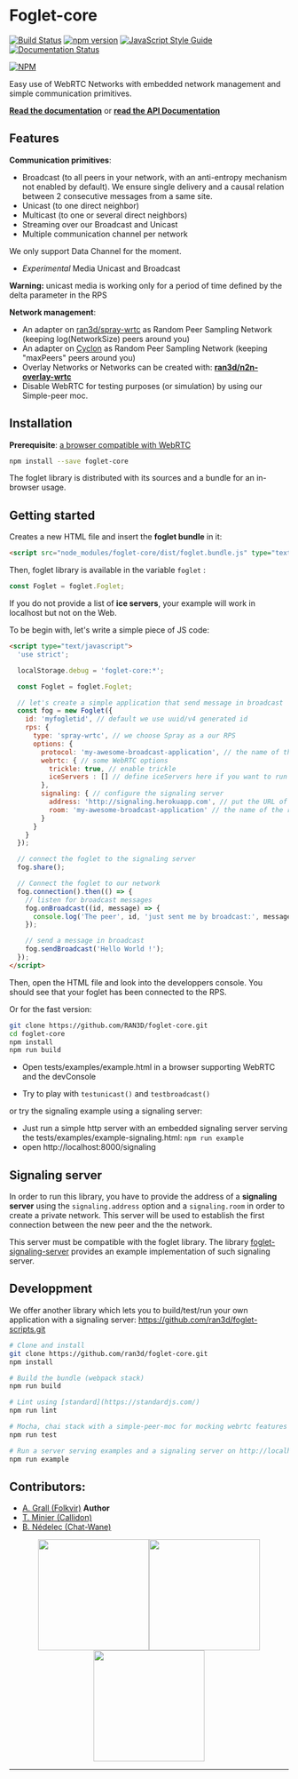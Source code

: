 Foglet-core
===========

[![Build Status](https://travis-ci.org/RAN3D/foglet-core.svg?branch=master)](https://travis-ci.org/RAN3D/foglet-core) [![npm version](https://badge.fury.io/js/foglet-core.svg)](https://badge.fury.io/js/foglet-core) [![JavaScript Style Guide](https://img.shields.io/badge/code_style-standard-brightgreen.svg)](https://standardjs.com) [![Documentation Status](https://readthedocs.org/projects/foglet/badge/?version=latest)](https://foglet.readthedocs.io/en/latest/?badge=latest)

[![NPM](https://nodei.co/npm/foglet-core.png)](https://npmjs.org/package/foglet-core)

Easy use of WebRTC Networks with embedded network management and simple communication primitives.

[**Read the documentation**](https://foglet.readthedocs.io/en/latest/) or [**read the API Documentation**](https://ran3d.github.io/foglet-core/)

## Features

**Communication primitives**:
- Broadcast (to all peers in your network, with an anti-entropy mechanism not enabled by default). We ensure single delivery and a causal relation between 2 consecutive messages from a same site.
- Unicast (to one direct neighbor)
- Multicast (to one or several direct neighbors)
- Streaming over our Broadcast and Unicast
- Multiple communication channel per network

We only support Data Channel for the moment.
- *Experimental* Media Unicast and Broadcast

**Warning:** unicast media is working only for a period of time defined by the delta parameter in the RPS

**Network management**:
- An adapter on [ran3d/spray-wrtc](https://github.com/ran3d/spray-wrtc) as Random Peer Sampling Network (keeping log(NetworkSize) peers around you)
- An adapter on [Cyclon](https://www.semanticscholar.org/paper/CYCLON%3A-Inexpensive-Membership-Management-for-P2P-Voulgaris-Gavidia/4b79c844bb854c11ab18981591e4d2ea01f29539) as Random Peer Sampling Network (keeping "maxPeers" peers around you)
- Overlay Networks or Networks can be created with: [**ran3d/n2n-overlay-wrtc**](https://github.com/ran3d/n2n-overlay-wrtc)
- Disable WebRTC for testing purposes (or simulation) by using our Simple-peer moc.

## Installation

**Prerequisite**: [a browser compatible with WebRTC](http://caniuse.com/#feat=rtcpeerconnection)

```bash
npm install --save foglet-core
```

The foglet library is distributed with its sources and a bundle for an in-browser usage.

## Getting started

Creates a new HTML file and insert the **foglet bundle** in it:
```html
<script src="node_modules/foglet-core/dist/foglet.bundle.js" type="text/javascript"></script> <!-- or use the minified bundle, foglet.bundle.min.js -->
```

Then, foglet library is available in the variable `foglet` :
```javascript
const Foglet = foglet.Foglet;
```

If you do not provide a list of **ice servers**, your example will work in localhost but not on the Web.

To be begin with, let's write a simple piece of JS code:
```html
<script type="text/javascript">
  'use strict';

  localStorage.debug = 'foglet-core:*';

  const Foglet = foglet.Foglet;

  // let's create a simple application that send message in broadcast
  const fog = new Foglet({
    id: 'myfogletid', // default we use uuid/v4 generated id
    rps: {
      type: 'spray-wrtc', // we choose Spray as a our RPS
      options: {
        protocol: 'my-awesome-broadcast-application', // the name of the protocol run by our app
        webrtc: { // some WebRTC options
          trickle: true, // enable trickle
          iceServers : [] // define iceServers here if you want to run this code outside localhost
        },
        signaling: { // configure the signaling server
          address: 'http://signaling.herokuapp.com', // put the URL of the signaling server here
          room: 'my-awesome-broadcast-application' // the name of the room for the peers of our application
        }
      }
    }
  });

  // connect the foglet to the signaling server
  fog.share();

  // Connect the foglet to our network
  fog.connection().then(() => {
    // listen for broadcast messages
    fog.onBroadcast((id, message) => {
      console.log('The peer', id, 'just sent me by broadcast:', message);
    });

    // send a message in broadcast
    fog.sendBroadcast('Hello World !');
  });
</script>
```

Then, open the HTML file and look into the developpers console.
You should see that your foglet has been connected to the RPS.

Or for the fast version:
```bash
git clone https://github.com/RAN3D/foglet-core.git
cd foglet-core
npm install
npm run build
```

* Open tests/examples/example.html in a browser supporting WebRTC and the devConsole

* Try to play with `testunicast()` and `testbroadcast()`

or try the signaling example using a signaling server:
* Just run a simple http server with an embedded signaling server serving the tests/examples/example-signaling.html: `npm run example`
* open http://localhost:8000/signaling

## Signaling server

In order to run this library, you have to provide the address of a **signaling server** using the `signaling.address` option and a `signaling.room` in order to create a private network. This server will be used to establish the first connection between the new peer and the the network.

This server must be compatible with the foglet library.
The library [foglet-signaling-server](https://github.com/folkvir/foglet-signaling-server) provides an example implementation of such signaling server.

## Developpment

We offer another library which lets you to build/test/run your own application with a signaling server: https://github.com/ran3d/foglet-scripts.git

```bash
# Clone and install
git clone https://github.com/ran3d/foglet-core.git
npm install

# Build the bundle (webpack stack)
npm run build

# Lint using [standard](https://standardjs.com/)
npm run lint

# Mocha, chai stack with a simple-peer-moc for mocking webrtc features
npm run test

# Run a server serving examples and a signaling server on http://localhost:8000/
npm run example
```

## Contributors:

* [A. Grall (Folkvir)](https://github.com/folkvir) **Author**
* [T. Minier (Callidon)](https://github.com/Callidon)
* [B. Nédelec (Chat-Wane)](https://github.com/Chat-Wane/)

<div style='text-align:center'>
<img src="https://octodex.github.com/images/socialite.jpg" width="200" style='text-align:center'><img src="https://octodex.github.com/images/collabocats.jpg" width="200" style='text-align:center'><img src="https://octodex.github.com/images/socialite.jpg" width="200" style='text-align:center'>
<hr/>
</div>
